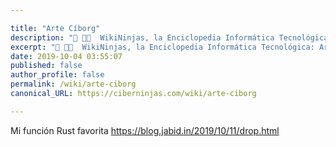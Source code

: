 ```yaml
---

title: "Arte Cíborg"
description: "📖 👨‍💻  WikiNinjas, la Enciclopedia Informática Tecnológica: Arte Cíborg"
excerpt: "📖 👨‍💻  WikiNinjas, la Enciclopedia Informática Tecnológica: Arte Cíborg"
date: 2019-10-04 03:55:07
published: false
author_profile: false
permalink: /wiki/arte-ciborg
canonical_URL: https://ciberninjas.com/wiki/arte-ciborg

---
```


Mi función Rust favorita https://blog.jabid.in/2019/10/11/drop.html